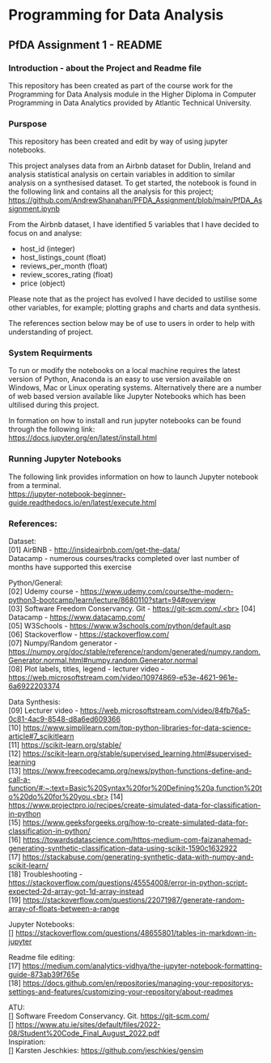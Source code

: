 # Programming for Data Analysis<br>

## PfDA Assignment 1 - README<br>

### Introduction - about the Project and Readme file

This repository has been created as part of the course work for the Programming for Data Analysis module in the Higher Diploma in Computer Programming in Data Analytics provided by Atlantic Technical University.<br>

### Purspose<br>

This repository has been created and edit by way of using jupyter notebooks.<br>

This project analyses data from an Airbnb dataset for Dublin, Ireland and analysis statistical analysis on certain variables in addition to similar analysis on a synthesised dataset. To get started, the notebook is found in the following link and contains all the analysis for this project; https://github.com/AndrewShanahan/PFDA_Assignment/blob/main/PfDA_Assignment.ipynb<br>

From the Airbnb dataset, I have identified 5 variables that I have decided to focus on and analyse:<br>
* host_id (integer)<br>
* host_listings_count (float)<br>
* reviews_per_month (float)<br>
* review_scores_rating (float)<br>
* price (object)<br>

Please note that as the project has evolved I have decided to ustilise some other variables, for example; plotting graphs and charts and data synthesis.<br>


The references section below may be of use to users in order to help with understanding of project.

### System Requirments<br>

To run or modify the notebooks on a local machine requires the latest version of Python, Anaconda is an easy to use version available on Windows, Mac or Linux operating systems. Alternatively there are a number of web based version available like Jupyter Notebooks which has been ultilised during this project.<br>

In formation on how to install and run jupyter notebooks can be found through the following link:<br>
https://docs.jupyter.org/en/latest/install.html<br>


### Running Jupyter Notebooks

The following link provides information on how to launch Jupyter notebook from a terminal.<br>
https://jupyter-notebook-beginner-guide.readthedocs.io/en/latest/execute.html<br>

### References:<br>
Dataset:<br>
[01] AirBNB - http://insideairbnb.com/get-the-data/<br> 
Datacamp - numerous courses/tracks completed over last number of months have supported this exercise<br>

Python/General:<br>
[02] Udemy course - https://www.udemy.com/course/the-modern-python3-bootcamp/learn/lecture/8680110?start=94#overview<br>
[03] Software Freedom Conservancy. Git - https://git-scm.com/.<br>
[04] Datacamp - https://www.datacamp.com/<br>
[05] W3Schools - https://www.w3schools.com/python/default.asp<br>
[06] Stackoverflow - https://stackoverflow.com/<br>
[07] Numpy/Random generator - https://numpy.org/doc/stable/reference/random/generated/numpy.random.Generator.normal.html#numpy.random.Generator.normal<br>
[08] Plot labels, titles, legend - lecturer video - https://web.microsoftstream.com/video/10974869-e53e-4621-961e-6a6922203374<br>

Data Synthesis:<br>
[09] Lecturer video - https://web.microsoftstream.com/video/84fb76a5-0c81-4ac9-8548-d8a6ed609366<br>
[10] https://www.simplilearn.com/top-python-libraries-for-data-science-article#7_scikitlearn<br>
[11] https://scikit-learn.org/stable/<br>
[12] https://scikit-learn.org/stable/supervised_learning.html#supervised-learning<br>
[13] https://www.freecodecamp.org/news/python-functions-define-and-call-a-function/#:~:text=Basic%20Syntax%20for%20Defining%20a,function%20to%20do%20for%20you.<br>
[14] https://www.projectpro.io/recipes/create-simulated-data-for-classification-in-python<br>
[15] https://www.geeksforgeeks.org/how-to-create-simulated-data-for-classification-in-python/<br>
[16] https://towardsdatascience.com/https-medium-com-faizanahemad-generating-synthetic-classification-data-using-scikit-1590c1632922<br>
[17] https://stackabuse.com/generating-synthetic-data-with-numpy-and-scikit-learn/<br>
[18] Troubleshooting - https://stackoverflow.com/questions/45554008/error-in-python-script-expected-2d-array-got-1d-array-instead<br>
[19] https://stackoverflow.com/questions/22071987/generate-random-array-of-floats-between-a-range<br>


Jupyter Notebooks:<br>
[] https://stackoverflow.com/questions/48655801/tables-in-markdown-in-jupyter

Readme file editing:<br>
[17] https://medium.com/analytics-vidhya/the-jupyter-notebook-formatting-guide-873ab39f765e<br>
[18] https://docs.github.com/en/repositories/managing-your-repositorys-settings-and-features/customizing-your-repository/about-readmes<br>

ATU:<br>
[] Software Freedom Conservancy. Git. https://git-scm.com/<br>
[] https://www.atu.ie/sites/default/files/2022-08/Student%20Code_Final_August_2022.pdf<br>
Inspiration:<br>
[] Karsten Jeschkies: https://github.com/jeschkies/gensim<br>




